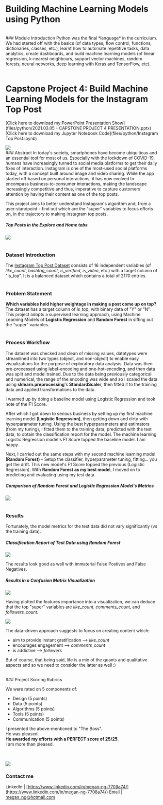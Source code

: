 # Building Machine Learning Models using Python
<br/>
### Module Introduction
Python was the final *language* in the curriculum. We had started off with the basics (of data types, flow control, functions, dictionaries, classes, etc.), learnt how to automate repetitive tasks, data analytics, create dashboards, and build machine learning models (of linear regression, k-nearest neighbours, support vector machines, random forests, neural networks, deep learning with Keras and TensorFlow, etc).
<br/><br/>

# Capstone Project 4: Build Machine Learning Models for the Instagram Top Post
[Click here to download my PowerPoint Presentation Show](files/python/2021.03.05 - CAPSTONE PROJECT 4 PRESENTATION.pptx)<br/>
[Click here to download my Jupyter Notebook Code](files/python/Instagram Top Post.ipynb)
<br/>

<img src="images/python/Powerpoint Cover.JPG">
<br/>
### Abstract
In today's society, smartphones have become ubiquitious and an essential tool for most of us. Especially with the lockdown of COVID-19, humans have increasingly turned to social media platforms to get their daily fixes of interaction. Instagram is one of the most-used social platforms today, with a concept built around image and video sharing. While the app started off based on personal interactions, it has now evolved to encompass business-to-consumer interactions, making the landscape increasingly competitive and thus, imperative to capture customers' attention by having their content as one of the top posts.

This project aims to better understand Instagram's algorithm and, from a user-standpoint - find out which are the "super" variables to focus efforts on, in the trajectory to making Instagram top posts.

##### Top Posts in the Explore and Home tabs
<img src="images/python/What is an Insta Top Post.png">
<br/><br/>

### Dataset Introduction
The [Instagram Top Post Dataset](https://www.kaggle.com/rezaunderfit/instagram-top-post) consists of 16 independent variables (of _like_count_, _hashtag_count_, _is_verified_, _is_video_, etc.) with a target column of "is_top". It is a balanced dataset which contains a total of 2170 entries.
<br/><br/>

### Problem Statement
**Which variables hold higher weightage in making a post come up on top?** The dataset has a target column of _is_top_, with binary data of "Y" or "N". This project adopts a supervised learning approach, using Machine Learning Models of **Logistic Regression** and **Random Forest** in sifting out the "super" variables.
<br/><br/>

### Process Workflow
The dataset was checked and clean of missing values, datatypes were streamlined into two types (object, and non-object) to enable easy visualizations for the purpose of exploratory data analysis. Data was then pre-processed using label-encoding and one-hot-encoding, and then data was split and model trained. Due to the data being previously categorical and numerical, the range of the encoding was wide and so I scaled the data using **sklearn.preprocessing**'s **StandardScaler**, then fitted it to the training data and applied transformations to the data.

I warmed up by doing a baseline model using Logistic Regression and took note of the F1 Score.

After which I got down to serious business by setting up my first machine learning model **(Logistic Regression)**, then getting down and dirty with hyperparameter tuning. Using the best hyperparameters and estimators (from my tuning), I fitted them to the training data, predicted with the test data, to obtain the classification report for the model. The machine learning Logistic Regression model's F1 Score topped the baseline model. I am happy.

Next, I carried out the same steps with my second machine learning model **(Random Forest)** - Setup the classifier, hyperparameter tuning, fitting... you get the drift. This new model's F1 Score topped the previous (Logistic Regression). With **Random Forest as my best model**, I moved on to predicting and evaluating using my test data.

##### Comparison of Random Forest and Logistic Regression Model's Metrics
<img src="images/python/ML Models Comparison.JPG">
<br/><br/>

### Results
Fortunately, the model metrics for the test data did not vary significantly (vs the training data). 

##### Classification Report of Test Data using Random Forest
<img src="images/python/RF on Test Data.JPG">

The results look good as well with immaterial False Postives and False Negatives.

##### Results in a Confusion Matrix Visualization
<img src="images/python/Confusion Matrix.JPG">

Having plotted the features importance into a visualization, we can deduce that the top "super" variables are _like_count_, _comments_count_, and _followers_count_.

<img src="images/python/Features Importance.JPG">


The data-driven approach suggests to focus on creating content which:
* aim to provide instant gratification --> _like_count_
* encourages engagement --> _comments_count_
* is addictive --> _followers_

But of course, that being said, life is a mix of the quants and qualitative aspects and so we need to consider the latter as well :)

<br/>
### Project Scoring Rubrics

We were rated on 5 components of:
* Design (5 points)
* Data (5 points)
* Algorithms (5 points)
* Tools (5 points)
* Communication (5 points)

I presented the above-mentioned to "The Boss".<br/>
He was pleased.<br/>
**He awarded my efforts with a PERFECT score of 25/25.**<br/>
I am more than pleased.<br/>
<br/><br/>

<a href="https://github.com/TheWorldAtMyFingerTips/TheWorldAtMyFingerTips.github.io/blob/master/images/python/Capstone%20Project%204%20-%20Scoring%20Rubrics.jpg"><img src="images/python/Capstone Project 4 - Scoring Rubrics.jpg">
  </a>
<br/>

### Contact me

LinkedIn | [https://www.linkedin.com/in/megan-ng-7708a74/](https://www.linkedin.com/in/megan-ng-7708a74/)
Email | megan_ng@hotmail.com

